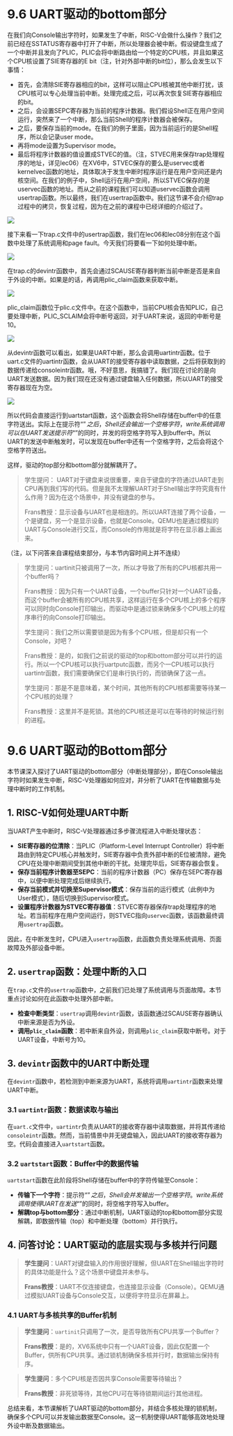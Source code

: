 # 9.6 UART驱动的bottom部分

在我们向Console输出字符时，如果发生了中断，RISC-V会做什么操作？我们之前已经在SSTATUS寄存器中打开了中断，所以处理器会被中断。假设键盘生成了一个中断并且发向了PLIC，PLIC会将中断路由给一个特定的CPU核，并且如果这个CPU核设置了SIE寄存器的E bit（注，针对外部中断的bit位），那么会发生以下事情：

* 首先，会清除SIE寄存器相应的bit，这样可以阻止CPU核被其他中断打扰，该CPU核可以专心处理当前中断。处理完成之后，可以再次恢复SIE寄存器相应的bit。
* 之后，会设置SEPC寄存器为当前的程序计数器。我们假设Shell正在用户空间运行，突然来了一个中断，那么当前Shell的程序计数器会被保存。
* 之后，要保存当前的mode。在我们的例子里面，因为当前运行的是Shell程序，所以会记录user mode。
* 再将mode设置为Supervisor mode。
* 最后将程序计数器的值设置成STVEC的值。（注，STVEC用来保存trap处理程序的地址，详见lec06）在XV6中，STVEC保存的要么是uservec或者kernelvec函数的地址，具体取决于发生中断时程序运行是在用户空间还是内核空间。在我们的例子中，Shell运行在用户空间，所以STVEC保存的是uservec函数的地址。而从之前的课程我们可以知道uservec函数会调用usertrap函数。所以最终，我们在usertrap函数中。我们这节课不会介绍trap过程中的拷贝，恢复过程，因为在之前的课程中已经详细的介绍过了。

![](<../.gitbook/assets/image (768).png>)

接下来看一下trap.c文件中的usertrap函数，我们在lec06和lec08分别在这个函数中处理了系统调用和page fault。今天我们将要看一下如何处理中断。

![](<../.gitbook/assets/image (818).png>)

在trap.c的devintr函数中，首先会通过SCAUSE寄存器判断当前中断是否是来自于外设的中断。如果是的话，再调用plic\_claim函数来获取中断。

![](<../.gitbook/assets/image (441) (1) (1) (1) (1).png>)

plic\_claim函数位于plic.c文件中。在这个函数中，当前CPU核会告知PLIC，自己要处理中断，PLIC\_SCLAIM会将中断号返回，对于UART来说，返回的中断号是10。

![](<../.gitbook/assets/image (854).png>)

从devintr函数可以看出，如果是UART中断，那么会调用uartintr函数。位于uart.c文件的uartintr函数，会从UART的接受寄存器中读取数据，之后将获取到的数据传递给consoleintr函数。哦，不好意思，我搞错了。我们现在讨论的是向UART发送数据。因为我们现在还没有通过键盘输入任何数据，所以UART的接受寄存器现在为空。

![](<../.gitbook/assets/image (788).png>)

所以代码会直接运行到uartstart函数，这个函数会将Shell存储在buffer中的任意字符送出。实际上在提示符“$”之后，Shell还会输出一个空格字符，write系统调用可以在UART发送提示符“$”的同时，并发的将空格字符写入到buffer中。所以UART的发送中断触发时，可以发现在buffer中还有一个空格字符，之后会将这个空格字符送出。

这样，驱动的top部分和bottom部分就解耦开了。

> 学生提问： UART对于键盘来说很重要，来自于键盘的字符通过UART走到CPU再到我们写的代码。但是我不太理解UART对于Shell输出字符究竟有什么作用？因为在这个场景中，并没有键盘的参与。
>
> Frans教授：显示设备与UART也是相连的。所以UART连接了两个设备，一个是键盘，另一个是显示设备，也就是Console。QEMU也是通过模拟的UART与Console进行交互，而Console的作用就是将字符在显示器上画出来。

（注，以下问答来自课程结束部分，与本节内容时间上并不连续）

> 学生提问：uartinit只被调用了一次，所以才导致了所有的CPU核都共用一个buffer吗？
>
> Frans教授：因为只有一个UART设备，一个buffer只针对一个UART设备，而这个buffer会被所有的CPU核共享，这样运行在多个CPU核上的多个程序可以同时向Console打印输出，而驱动中是通过锁来确保多个CPU核上的程序串行的向Console打印输出。
>
> 学生提问：我们之所以需要锁是因为有多个CPU核，但是却只有一个Console，对吧？
>
> Frans教授：是的，如我们之前说的驱动的top和bottom部分可以并行的运行。所以一个CPU核可以执行uartputc函数，而另个一CPU核可以执行uartintr函数，我们需要确保它们是串行执行的，而锁确保了这一点。
>
> 学生提问：那是不是意味着，某个时间，其他所有的CPU核都需要等待某一个CPU核的处理？
>
> Frans教授：这里并不是死锁。其他的CPU核还是可以在等待的时候运行别的进程。





# 9.6 UART驱动的Bottom部分

本节课深入探讨了UART驱动的bottom部分（中断处理部分），即在Console输出字符时如果发生中断，RISC-V处理器如何应对，并分析了UART在传输数据与处理中断时的工作机制。

## 1. RISC-V如何处理UART中断

当UART产生中断时，RISC-V处理器通过多步骤流程进入中断处理状态：

- **SIE寄存器的位清除**：当PLIC（Platform-Level Interrupt Controller）将中断路由到特定CPU核心并触发时，SIE寄存器中负责外部中断的E位被清除，避免CPU在处理中断期间受到其他中断的干扰。处理完毕后，SIE寄存器会恢复。
- **保存当前程序计数器至SEPC**：当前的程序计数器（PC）保存在SEPC寄存器中，以便中断处理完成后继续执行。
- **保存当前模式并切换至Supervisor模式**：保存当前的运行模式（此例中为User模式），随后切换到Supervisor模式。
- **设置程序计数器为STVEC寄存器值**：STVEC寄存器保存trap处理程序的地址。若当前程序在用户空间运行，则STVEC指向`uservec`函数，该函数最终调用`usertrap`函数。

因此，在中断发生时，CPU进入`usertrap`函数，此函数负责处理系统调用、页面故障及外部设备中断。

## 2. `usertrap`函数：处理中断的入口

在`trap.c`文件的`usertrap`函数中，之前我们已处理了系统调用与页面故障。本节重点讨论如何在此函数中处理外部中断。

- **检查中断类型**：`usertrap`调用`devintr`函数，该函数通过SCAUSE寄存器确认中断来源是否为外设。
- **调用`plic_claim`函数**：若中断来自外设，则调用`plic_claim`获取中断号。对于UART设备，中断号为10。

## 3. `devintr`函数中的UART中断处理

在`devintr`函数中，若检测到中断来源为UART，系统将调用`uartintr`函数来处理UART中断。

### 3.1 `uartintr`函数：数据读取与输出

在`uart.c`文件中，`uartintr`负责从UART的接收寄存器中读取数据，并将其传递给`consoleintr`函数。然而，当前情景中并无键盘输入，因此UART的接收寄存器为空。代码会直接进入`uartstart`函数。

### 3.2 `uartstart`函数：Buffer中的数据传输

`uartstart`函数在此阶段将Shell存储在buffer中的字符传输至Console：

- **传输下一个字符**：提示符“$”之后，Shell会并发输出一个空格字符。write系统调用使得UART在发送“$”的同时，将空格字符写入buffer。
- **解耦top与bottom部分**：通过中断机制，UART驱动的top和bottom部分实现解耦，即数据传输（top）和中断处理（bottom）并行执行。

## 4. 问答讨论：UART驱动的底层实现与多核并行问题

> **学生提问**：UART对键盘输入的作用很好理解，但UART在Shell输出字符时的具体功能是什么？这个场景中键盘并未参与。
>
> **Frans教授**：UART不仅连接键盘，也连接显示设备（Console）。QEMU通过模拟UART设备与Console交互，以便将字符显示在屏幕上。

### 4.1 UART与多核共享的Buffer机制

> **学生提问**：`uartinit`只调用了一次，是否导致所有CPU共享一个Buffer？
>
> **Frans教授**：是的，XV6系统中只有一个UART设备，因此仅配置一个Buffer，供所有CPU共享。通过锁机制确保多核并行时，数据输出保持有序。

> **学生提问**：多个CPU核是否因共享Console需要等待输出？
>
> **Frans教授**：非死锁等待，其他CPU可在等待锁期间运行其他进程。

总结来看，本节课解析了UART驱动的bottom部分，并结合多核处理的锁机制，确保多个CPU可以并发输出数据至Console。这一机制使得UART能够高效地处理外设中断及数据输出。

